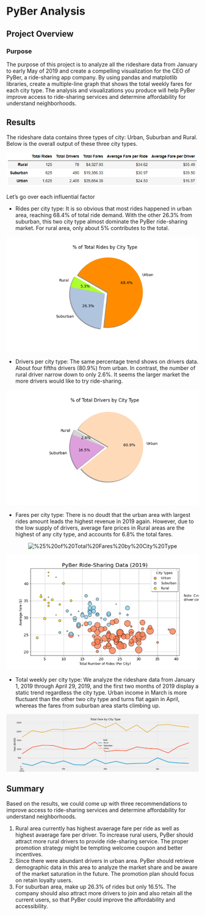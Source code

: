 # PyBer Analysis

## Project Overview

### Purpose
The purpose of this project is to analyze all the rideshare data from January to early May of 2019 and create a compelling visualization for the CEO of PyBer, a ride-sharing app company. By using pandas and matplotlib libraries, create a multiple-line graph that shows the total weekly fares for each city type. The analysis and visualizations you produce will help PyBer improve access to ride-sharing services and determine affordability for understand neighborhoods.

## Results
The rideshare data contains three types of city: Urban, Suburban and Rural. Below is the overall output of these three city types.
<p align="center">
 <img src="https://github.com/Jarviniazh/Module-5-Challenge-PyBer-Analysis/blob/main/analysis/Summary.png?raw=true" alt="Summary"/>
</p>  

Let’s go over each influential factor
- Rides per city type: It is so obvious that most rides happened in urban area, reaching 68.4% of total ride demand. With the other 26.3% from suburban, this two city type almost dominate the PyBer ride-sharing market. For rural area, only about 5% contributes to the total.
<p align="center">
 <img src="https://github.com/Jarviniazh/Module-5-Challenge-PyBer-Analysis/blob/main/analysis/%25%20of%20Total%20Rides%20by%20City%20Type.png?raw=true" alt="%25%20of%20Total%20Rides%20by%20City%20Type"/>
</p>  

- Drivers per city type: The same percentage trend shows on drivers data. About four fifths drivers (80.9%) from urban. In contrast, the number of rural driver narrow down to only 2.6%. It seems the larger market the more drivers would like to try ride-sharing. 
<p align="center">
 <img src="https://github.com/Jarviniazh/Module-5-Challenge-PyBer-Analysis/blob/main/analysis/%25%20of%20Total%20Drivers%20by%20City%20Type.png?raw=true" alt="%25%20of%20Total%20Drivers%20by%20City%20Type"/>
</p>  

- Fares per city type: There is no doudt that the urban area with largest rides amount leads the highest revenue in 2019 again. However, due to the low supply of drivers, average fare prices in Rural areas are the highest of any city type, and accounts for 6.8% the total fares.    
<p align="center">
 <img src="(https://github.com/Jarviniazh/Module-5-Challenge-PyBer-Analysis/blob/main/analysis/%25%20of%20Total%20Fares%20by%20City%20Type.png?raw=true" alt="%25%20of%20Total%20Fares%20by%20City%20Type"/>
</p>  
<p align="center">
 <img src="https://github.com/Jarviniazh/Module-5-Challenge-PyBer-Analysis/blob/main/analysis/PyBer%20Ride-Sharing%20Data.png?raw=true" alt="PyBer%20Ride-Sharing%20Data"/>
</p>  

- Total weekly per city type: We analyze the rideshare data from January 1, 2019 through April 29, 2019, and the first two months of 2019 display a static trend regardless the city type. Urban income in March is more fluctuant than the other two city type and turns flat again in April, whereas the fares from suburban area starts climbing up. 
<p align="center">
 <img src="https://github.com/Jarviniazh/Module-5-Challenge-PyBer-Analysis/blob/main/analysis/PyBer_fare_summary.png?raw=true" alt="PyBer_fare_summary"/>
</p>  

## Summary
Based on the results, we could come up with three recommendations to improve access to ride-sharing services and determine affordability for understand neighborhoods.
1. Rural area currently has highest avaerage fare per ride as well as highest avaerage fare per driver. To increase rural users, PyBer should attract more rural drivers to provide ride-sharing service. The proper promotion strategy might be tempting welcome coupon and  better incentives. 
2. Since there were abundant drivers in urban area. PyBer should retrieve demographic data in this area to analyze the market share and be aware of the market saturation in the future. The promotion plan should focus on retain loyalty users.
3. For suburban area, make up 26.3% of rides but only 16.5%. The company should also attract more drivers to join and also retain all the current users, so that PyBer could improve the affordability and accessibility. 

